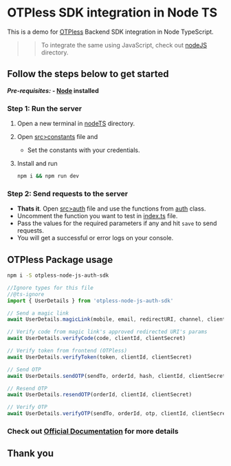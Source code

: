 # OTPless SDK integration in Node TS

This is a demo for [OTPless](https://otpless.com) Backend SDK integration in Node TypeScript.

>> To integrate the same using JavaScript, check out [nodeJS](/nodeJS/) directory.

## Follow the steps below to get started

***Pre-requisites:* - [Node](https://nodejs.org) installed**

### Step 1: Run the server

1. Open a new terminal in [nodeTS](/nodeTS/) directory.
2. Open [src>constants](./src/constants/index.ts) file and
   - Set the constants with your credentials.
3. Install and run

    ```bash
    npm i && npm run dev
    ```

### Step 2: Send requests to the server

- **Thats it**. Open [src>auth](./src/auth/index.ts) file and use the functions from [auth](./src/auth/index.ts#L5) class.
- Uncomment the function you want to test in [index.ts](./src/index.ts) file.
- Pass the values for the required parameters if any and hit `save` to send requests.
- You will get a successful or error logs on your console.

## OTPless Package usage

```bash
npm i -S otpless-node-js-auth-sdk
```

```js
//Ignore types for this file
//@ts-ignore
import { UserDetails } from 'otpless-node-js-auth-sdk'

// Send a magic link
await UserDetails.magicLink(mobile, email, redirectURI, channel, clientId, clientSecret)

// Verify code from magic link's approved redirected URI's params
await UserDetails.verifyCode(code, clientId, clientSecret)

// Verify token from frontend (OTPless)
await UserDetails.verifyToken(token, clientId, clientSecret)

// Send OTP
await UserDetails.sendOTP(sendTo, orderId, hash, clientId, clientSecret, channel, otpLength)

// Resend OTP
await UserDetails.resendOTP(orderId, clientId, clientSecret)

// Verify OTP
await UserDetails.verifyOTP(sendTo, orderId, otp, clientId, clientSecret)
```

### Check out [Official Documentation](https://otpless.com/platforms/node) for more details

## Thank you

